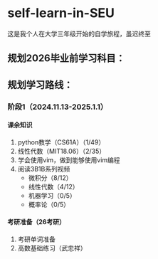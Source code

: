 # self-learn-in-SEU
这是我个人在大学三年级开始的自学旅程，虽迟终至
## 规划2026毕业前学习科目：


## 规划学习路线：
### 阶段1（2024.11.13-2025.1.1）
#### 课余知识
1. python教学（CS61A）（1/49）
2. 线性代数（MIT18.06）（2/35）
3. 学会使用vim，做到能够使用vim编程
4. 阅读3B1B系列视频
   * 微积分（8/12）
   * 线性代数（4/12）
   * 机器学习（0/5）
   * 概率论（0/5）
#### 考研准备（26考研）
1. 考研单词准备
2. 高数基础练习（武忠祥）
